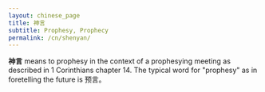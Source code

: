 ```yaml
---
layout: chinese_page
title: 神言
subtitle: Prophesy, Prophecy
permalink: /cn/shenyan/
---
```


**神言** means to prophesy in the context of a prophesying meeting as described in 1 Corinthians chapter 14. The typical word for "prophesy" as in foretelling the future is 预言。

